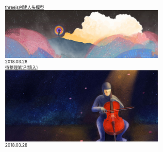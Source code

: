 <div class="card">
<a href="docs/web/3d/20180326.md" style="display:block">
threejs创建人头模型
<img src="./../img/bg/1.jpeg" class="card-img" alt="threejs创建人头模型" />
<a class="card-time">2018.03.28</a>
</a>
</div>

<div class="card">
<a href="docs/computer.md" style="display:block">
待整理笔记(慎入)
<img src="./../img/bg/2.jpeg" class="card-img" alt="待整理笔记" />
<a class="card-time">2018.03.28</a>
</a>
</div>
